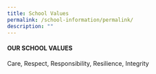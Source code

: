 ```yaml
---
title: School Values
permalink: /school-information/permalink/
description: ""
---
```

#### OUR SCHOOL VALUES

Care, Respect, Responsibility, Resilience, Integrity